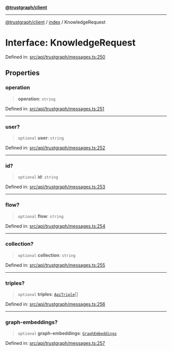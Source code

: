 [**@trustgraph/client**](../../README.md)

***

[@trustgraph/client](../../README.md) / [index](../README.md) / KnowledgeRequest

# Interface: KnowledgeRequest

Defined in: [src/api/trustgraph/messages.ts:250](https://github.com/trustgraph-ai/trustgraph-ts-client/blob/92e187771a25b959c85a4f966bb97eb5d407310b/src/api/trustgraph/messages.ts#L250)

## Properties

### operation

> **operation**: `string`

Defined in: [src/api/trustgraph/messages.ts:251](https://github.com/trustgraph-ai/trustgraph-ts-client/blob/92e187771a25b959c85a4f966bb97eb5d407310b/src/api/trustgraph/messages.ts#L251)

***

### user?

> `optional` **user**: `string`

Defined in: [src/api/trustgraph/messages.ts:252](https://github.com/trustgraph-ai/trustgraph-ts-client/blob/92e187771a25b959c85a4f966bb97eb5d407310b/src/api/trustgraph/messages.ts#L252)

***

### id?

> `optional` **id**: `string`

Defined in: [src/api/trustgraph/messages.ts:253](https://github.com/trustgraph-ai/trustgraph-ts-client/blob/92e187771a25b959c85a4f966bb97eb5d407310b/src/api/trustgraph/messages.ts#L253)

***

### flow?

> `optional` **flow**: `string`

Defined in: [src/api/trustgraph/messages.ts:254](https://github.com/trustgraph-ai/trustgraph-ts-client/blob/92e187771a25b959c85a4f966bb97eb5d407310b/src/api/trustgraph/messages.ts#L254)

***

### collection?

> `optional` **collection**: `string`

Defined in: [src/api/trustgraph/messages.ts:255](https://github.com/trustgraph-ai/trustgraph-ts-client/blob/92e187771a25b959c85a4f966bb97eb5d407310b/src/api/trustgraph/messages.ts#L255)

***

### triples?

> `optional` **triples**: [`ApiTriple`](ApiTriple.md)[]

Defined in: [src/api/trustgraph/messages.ts:256](https://github.com/trustgraph-ai/trustgraph-ts-client/blob/92e187771a25b959c85a4f966bb97eb5d407310b/src/api/trustgraph/messages.ts#L256)

***

### graph-embeddings?

> `optional` **graph-embeddings**: [`GraphEmbeddings`](GraphEmbeddings.md)

Defined in: [src/api/trustgraph/messages.ts:257](https://github.com/trustgraph-ai/trustgraph-ts-client/blob/92e187771a25b959c85a4f966bb97eb5d407310b/src/api/trustgraph/messages.ts#L257)
